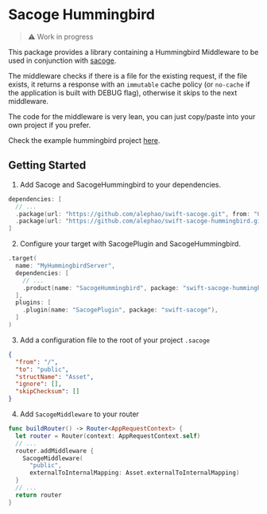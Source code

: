 # Sacoge Hummingbird

> ⚠️  Work in progress

This package provides a library containing a Hummingbird Middleware to be used in conjunction with [sacoge](https://github.com/alephao/swift-sacoge). 

The middleware checks if there is a file for the existing request, if the file exists, it returns a response with an `immutable` cache policy (or `no-cache` if the application is built with DEBUG flag), otherwise it skips to the next middleware.

The code for the middleware is very lean, you can just copy/paste into your own project if you prefer.

Check the example hummingbird project [here]('https://github.com/alephao/swift-sacoge/tree/main/Example').

## Getting Started

1. Add Sacoge and SacogeHummingbird to your dependencies.

```swift
dependencies: [
  // ...
  .package(url: "https://github.com/alephao/swift-sacoge.git", from: "0.1.0"),
  .package(url: "https://github.com/alephao/swift-sacoge-hummingbird.git", from: "0.1.0"),
]
```

2. Configure your target with SacogePlugin and SacogeHummingbird.

```swift
.target(
  name: "MyHummingbirdServer",
  dependencies: [
    // ...
    .product(name: "SacogeHummingbird", package: "swift-sacoge-hummingbird"),
  ],
  plugins: [
    .plugin(name: "SacogePlugin", package: "swift-sacoge"),
  ]
)
```

3. Add a configuration file to the root of your project `.sacoge`

```json
{
  "from": "/",
  "to": "public",
  "structName": "Asset",
  "ignore": [],
  "skipChecksum": []
}
```

4. Add `SacogeMiddleware` to your router

```swift
func buildRouter() -> Router<AppRequestContext> {
  let router = Router(context: AppRequestContext.self)
  // ...
  router.addMiddleware {
    SacogeMiddleware(
      "public",
      externalToInternalMapping: Asset.externalToInternalMapping)
  }
  // ...
  return router
}
```
